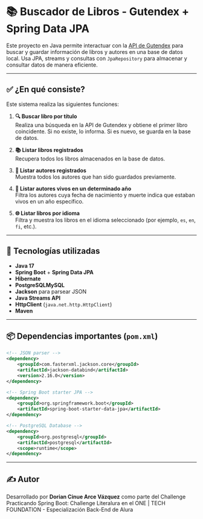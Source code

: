 # 📚 Buscador de Libros - Gutendex + Spring Data JPA

Este proyecto en Java permite interactuar con la [API de Gutendex](https://gutendex.com/) para buscar y guardar información de libros y autores en una base de datos local. Usa JPA, streams y consultas con `JpaRepository` para almacenar y consultar datos de manera eficiente.

---

## ✅ ¿En qué consiste?

Este sistema realiza las siguientes funciones:

1. **🔍 Buscar libro por título**  
   Realiza una búsqueda en la API de Gutendex y obtiene el primer libro coincidente. Si no existe, lo informa. Si es nuevo, se guarda en la base de datos.

2. **📚 Listar libros registrados**  
   Recupera todos los libros almacenados en la base de datos.

3. **👤 Listar autores registrados**  
   Muestra todos los autores que han sido guardados previamente.

4. **📅 Listar autores vivos en un determinado año**  
   Filtra los autores cuya fecha de nacimiento y muerte indica que estaban vivos en un año específico.

5. **🌐 Listar libros por idioma**  
   Filtra y muestra los libros en el idioma seleccionado (por ejemplo, `es`, `en`, `fi`, etc.).

---

## 🧰 Tecnologías utilizadas

- **Java 17**
- **Spring Boot** + **Spring Data JPA**
- **Hibernate**
- **PostgreSQLMySQL**
- **Jackson** para parsear JSON
- **Java Streams API**
- **HttpClient** (`java.net.http.HttpClient`)
- **Maven**

---

## 📦 Dependencias importantes (`pom.xml`)

```xml
<!-- JSON parser -->
<dependency>
    <groupId>com.fasterxml.jackson.core</groupId>
    <artifactId>jackson-databind</artifactId>
    <version>2.16.0</version>
</dependency>

<!-- Spring Boot starter JPA -->
<dependency>
    <groupId>org.springframework.boot</groupId>
    <artifactId>spring-boot-starter-data-jpa</artifactId>
</dependency>

<!-- PostgreSQL Database -->
<dependency>
    <groupId>org.postgresql</groupId>
    <artifactId>postgresql</artifactId>
    <scope>runtime</scope>
</dependency>
````

----
## ✍️ Autor
Desarrollado por **Dorian Cinue Arce Vázquez** como parte del Challenge Practicando Spring Boot: Challenge Literalura en el ONE | TECH FOUNDATION - Especialización Back-End de Alura
